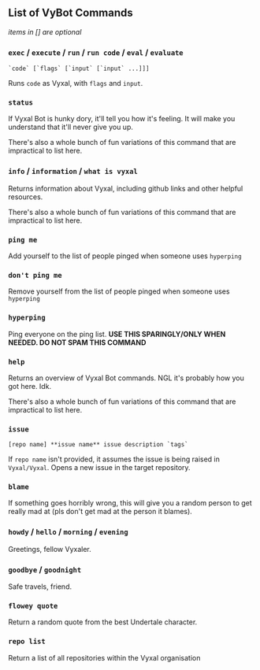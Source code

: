 ## List of VyBot Commands
_items in [] are optional_


### `exec` / `execute` / `run` / `run code` / `eval` / `evaluate`

```
`code` [`flags` [`input` [`input` ...]]]
```

Runs `code` as Vyxal, with `flags` and `input`.

### `status`

If Vyxal Bot is hunky dory, it'll tell you how it's feeling. It will make you understand that it'll never give you up.

There's also a whole bunch of fun variations of this command that are impractical to list here.

### `info` / `information` / `what is vyxal`

Returns information about Vyxal, including github links and other helpful resources.

There's also a whole bunch of fun variations of this command that are impractical to list here.

### `ping me`

Add yourself to the list of people pinged when someone uses `hyperping`

### `don't ping me`

Remove yourself from the list of people pinged when someone uses `hyperping`

### `hyperping`

Ping everyone on the ping list. **USE THIS SPARINGLY/ONLY WHEN NEEDED. DO NOT SPAM THIS COMMAND**

### `help`

Returns an overview of Vyxal Bot commands. NGL it's probably how you got here. Idk.

There's also a whole bunch of fun variations of this command that are impractical to list here.

### `issue`

```
[repo name] **issue name** issue description `tags`
```

If `repo name` isn't provided, it assumes the issue is being raised in `Vyxal/Vyxal`. Opens a new issue in the target repository.

### `blame` 

If something goes horribly wrong, this will give you a random person to get really mad at (pls don't get mad at the person it blames).

### `howdy` / `hello` / `morning` / `evening`

Greetings, fellow Vyxaler.

### `goodbye` / `goodnight`

Safe travels, friend.

### `flowey quote`

Return a random quote from the best Undertale character.

### `repo list`

Return a list of all repositories within the Vyxal organisation

